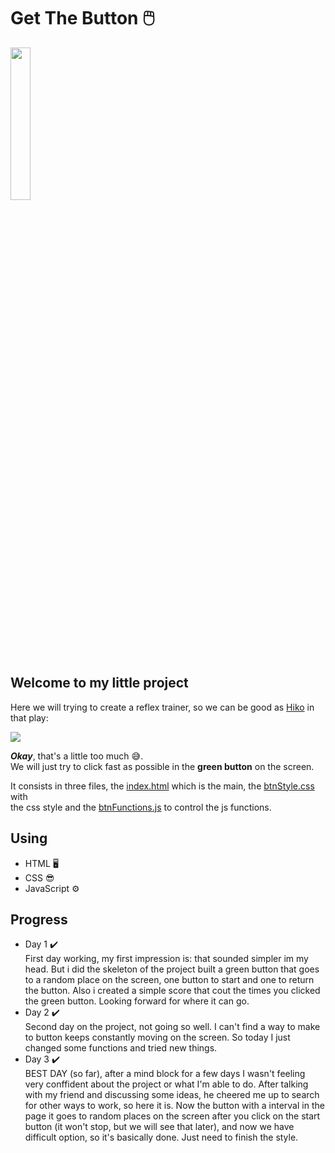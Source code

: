 # Get The Button 🖱️
<img width = "25%" src="https://thumbs.gfycat.com/MiserableVelvetyFlamingo-size_restricted.gif"> 
<h2>Welcome to my little project</h2> 

Here we will trying to create a reflex trainer, 
so we can be good as <a href="https://youtu.be/qFGpLdGEL9k?t=13">Hiko</a> in that play:

<img src="https://i.makeagif.com/media/3-13-2015/SiBYDc.gif"> 

<i><b>Okay</b></i>, that's a little too much 😅.<br>
We will just try to click fast as possible in the <strong>green button</strong> on the screen.<br>

It consists in three files, the <a href="https://github.com/mateusfilipe/Get-The-Button/blob/master/index.html">index.html</a> which is the main, the <a href="https://github.com/mateusfilipe/Get-The-Button/blob/master/btnStyle.css">btnStyle.css</a> with<br>
the css style and the <a href="https://github.com/mateusfilipe/Get-The-Button/blob/master/btnFunctions.js">btnFunctions.js</a> to control the js functions.
<h2>Using</h2>
<ul>
 <li>HTML 🖥️</li>
 <li>CSS 😎</li>
 <li>JavaScript ⚙️</li>
</ul>

<h2>Progress</h2>
<ul>
 <li>Day 1 ✔️<br>
 First day working, my first impression is: that sounded simpler im my head. But i did the skeleton of  the project
 built a green button that goes to a random place on the screen, one button to start and one to return the button.
 Also i created a simple score that cout the times you clicked the green button. Looking forward for where it can go.</li>
 <li>Day 2 ✔️<br>
 Second day on the project, not going so well. I can't find a way to make to button keeps constantly moving on the screen.
 So today I just changed some functions and tried new things.
 </li>
 <li>Day 3 ✔️<br>
 BEST DAY (so far), after a mind block for a few days I wasn't feeling very conffident about the project or what I'm able to do.
 After talking with my friend and discussing some ideas, he cheered me up to search for other ways to work, so here it is. Now the button
 with a interval in the page it goes to random places on the screen after you click on the start button (it won't stop, but we will see that later),
 and now we have difficult option, so it's basically done. Just need to finish the style.
 </li>
</ul>
